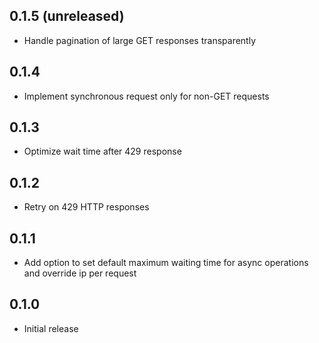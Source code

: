 ## 0.1.5 (unreleased)

- Handle pagination of large GET responses transparently

## 0.1.4

- Implement synchronous request only for non-GET requests

## 0.1.3

- Optimize wait time after 429 response

## 0.1.2

- Retry on 429 HTTP responses

## 0.1.1

- Add option to set default maximum waiting time for async operations and override ip per request

## 0.1.0

- Initial release
